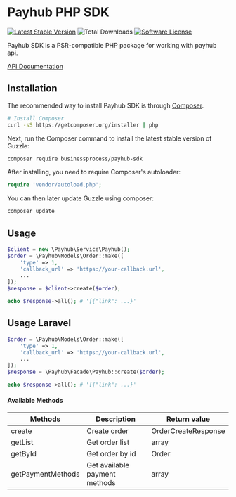 Payhub PHP SDK
=============================

[![Latest Stable Version](https://poser.pugx.org/businessprocess/payhub-sdk/v/stable)](https://packagist.org/packages/businessprocess/payhub-sdk)
![Total Downloads](https://poser.pugx.org/businessprocess/payhub-sdk/downloads)
[![Software License](https://img.shields.io/badge/license-MIT-brightgreen.svg?style=flat-square)](LICENSE)

Payhub SDK is a PSR-compatible PHP package for working with payhub api.

[API Documentation](https://payhub.ooo.ua/api/api-docs/)


## Installation
The recommended way to install Payhub SDK is through
[Composer](http://getcomposer.org).

```bash
# Install Composer
curl -sS https://getcomposer.org/installer | php
```

Next, run the Composer command to install the latest stable version of Guzzle:

```bash
composer require businessprocess/payhub-sdk
```

After installing, you need to require Composer's autoloader:

```php
require 'vendor/autoload.php';
```

You can then later update Guzzle using composer:

 ```bash
composer update
 ```

## Usage

```php
$client = new \Payhub\Service\Payhub();
$order = \Payhub\Models\Order::make([
    'type' => 1,
    'callback_url' => 'https://your-callback.url',
    ...
]);
$response = $client->create($order);

echo $response->all(); # '[{"link": ...}'
```

## Usage Laravel

```php
$order = \Payhub\Models\Order::make([
    'type' => 1,
    'callback_url' => 'https://your-callback.url',
    ...
]);
$response = \Payhub\Facade\Payhub::create($order);

echo $response->all(); # '[{"link": ...}'
```

#### Available Methods

| Methods           | Description                   | Return value        | 
|-------------------|-------------------------------|---------------------|
| create            | Create order                  | OrderCreateResponse |
| getList           | Get order list                | array               |
| getById           | Get order by id               | Order               |
| getPaymentMethods | Get available payment methods | array               |
